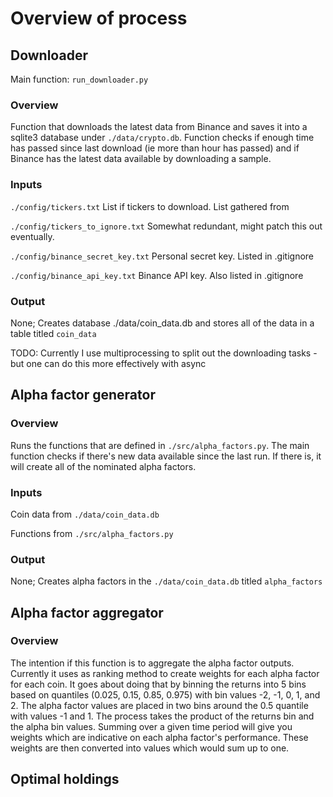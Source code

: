 # Overview of process
## Downloader
Main function: `run_downloader.py`

### Overview 
Function that downloads the latest data from Binance and saves it into a sqlite3 database under `./data/crypto.db`. Function checks if enough time has passed since last download (ie more than hour has passed) and if Binance has the latest data available by downloading a sample. 


### Inputs
`./config/tickers.txt` List if tickers to download. List gathered from 
    
`./config/tickers_to_ignore.txt` Somewhat redundant, might patch this out eventually. 

`./config/binance_secret_key.txt` Personal secret key. Listed in .gitignore

`./config/binance_api_key.txt` Binance API key. Also listed in .gitignore

### Output
None; Creates database ./data/coin_data.db and stores all of the data in a table titled `coin_data`

TODO: Currently I use multiprocessing to split out the downloading tasks - but one can do this more effectively with async 

## Alpha factor generator

### Overview 
Runs the functions that are defined in `./src/alpha_factors.py`. The main function checks if there's new data available since the last run. If there is, it will create all of the nominated alpha factors. 

### Inputs
Coin data from `./data/coin_data.db`

Functions from `./src/alpha_factors.py`

### Output
None; Creates alpha factors in the `./data/coin_data.db` titled `alpha_factors`

## Alpha factor aggregator
### Overview


The intention if this function is to aggregate the alpha factor outputs. Currently it uses as ranking method to create weights for each alpha factor for each coin. It goes about doing that by binning the returns into 5 bins based on quantiles (0.025, 0.15, 0.85, 0.975) with bin values -2, -1, 0, 1, and 2. The alpha factor values are placed in two bins around the 0.5 quantile with values -1 and 1. The process takes the product of the returns bin and the alpha bin values. Summing over a given time period will give you weights which are indicative on each alpha factor's performance. These weights are then converted into values which would sum up to one. 



## Optimal holdings

